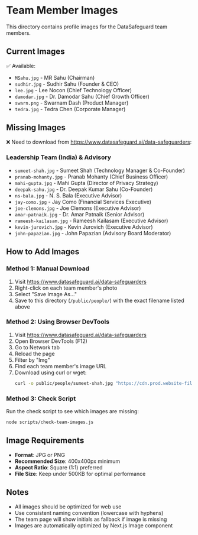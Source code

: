 # Team Member Images

This directory contains profile images for the DataSafeguard team members.

## Current Images

✅ Available:
- `MSahu.jpg` - MR Sahu (Chairman)
- `sudhir.jpg` - Sudhir Sahu (Founder & CEO)
- `lee.jpg` - Lee Nocon (Chief Technology Officer)
- `damodar.jpg` - Dr. Damodar Sahu (Chief Growth Officer)
- `swarn.png` - Swarnam Dash (Product Manager)
- `tedra.jpg` - Tedra Chen (Corporate Manager)

## Missing Images

❌ Need to download from https://www.datasafeguard.ai/data-safeguarders:

### Leadership Team (India) & Advisory
- `sumeet-shah.jpg` - Sumeet Shah (Technology Manager & Co-Founder)
- `pranab-mohanty.jpg` - Pranab Mohanty (Chief Business Officer)
- `mahi-gupta.jpg` - Mahi Gupta (Director of Privacy Strategy)
- `deepak-sahu.jpg` - Dr. Deepak Kumar Sahu (Co-Founder)
- `ns-bala.jpg` - N. S. Bala (Executive Advisor)
- `jay-como.jpg` - Jay Como (Financial Services Executive)
- `joe-clemons.jpg` - Joe Clemons (Executive Advisor)
- `amar-patnaik.jpg` - Dr. Amar Patnaik (Senior Advisor)
- `rameesh-kailasam.jpg` - Rameesh Kailasam (Executive Advisor)
- `kevin-jurovich.jpg` - Kevin Jurovich (Executive Advisor)
- `john-papazian.jpg` - John Papazian (Advisory Board Moderator)

## How to Add Images

### Method 1: Manual Download
1. Visit https://www.datasafeguard.ai/data-safeguarders
2. Right-click on each team member's photo
3. Select "Save Image As..."
4. Save to this directory (`/public/people/`) with the exact filename listed above

### Method 2: Using Browser DevTools
1. Visit https://www.datasafeguard.ai/data-safeguarders
2. Open Browser DevTools (F12)
3. Go to Network tab
4. Reload the page
5. Filter by "Img"
6. Find each team member's image URL
7. Download using curl or wget:
   ```bash
   curl -o public/people/sumeet-shah.jpg "https://cdn.prod.website-files.com/..."
   ```

### Method 3: Check Script
Run the check script to see which images are missing:
```bash
node scripts/check-team-images.js
```

## Image Requirements

- **Format**: JPG or PNG
- **Recommended Size**: 400x400px minimum
- **Aspect Ratio**: Square (1:1) preferred
- **File Size**: Keep under 500KB for optimal performance

## Notes

- All images should be optimized for web use
- Use consistent naming convention (lowercase with hyphens)
- The team page will show initials as fallback if image is missing
- Images are automatically optimized by Next.js Image component
